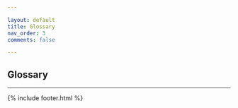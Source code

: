 ```yaml
---

layout: default
title: Glossary
nav_order: 3
comments: false

---
```



## Glossary


---

{% include footer.html %}
